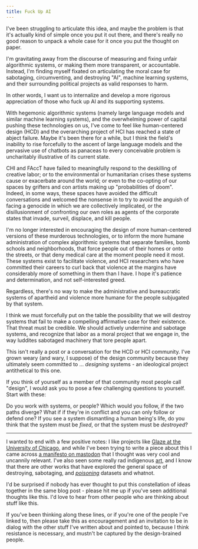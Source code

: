 ```yaml
---
title: Fuck Up AI
---
```


I've been struggling to articulate this idea, and maybe the problem is that it's actually kind of simple once you put it out there, and there's really no good reason to unpack a whole case for it once you put the thought on paper.

I'm gravitating away from the discourse of measuring and fixing unfair algorithmic systems, or making them more transparent, or accountable. Instead, I'm finding myself fixated on articulating the moral case for sabotaging, circumventing, and destroying "AI", machine learning systems, and their surrounding political projects as valid responses to harm.

In other words, I want us to internalize and develop a more rigorous appreciation of those who fuck up AI and its supporting systems.

With hegemonic algorithmic systems (namely large language models and similar machine learning systems), and the overwhelming power of capital pushing these technologies on us, I've come to feel like human-centered design (HCD) and the overarching project of HCI has reached a state of abject failure. Maybe it's been there for a while, but I think the field's inability to rise forcefully to the ascent of large language models and the pervasive use of chatbots as panaceas to every conceivable problem is uncharitably illustrative of its current state.

CHI and FAccT have failed to meaningfully respond to the deskilling of creative labor; or to the environmental or humanitarian crises these systems cause or exacerbate around the world; or even to the co-opting of our spaces by grifters and con artists making up "probabilities of doom". Indeed, in some ways, these spaces have avoided the difficult conversations and welcomed the nonsense in to try to avoid the anguish of facing a genocide in which we are collectively implicated, or the disillusionment of confronting our own roles as agents of the corporate states that invade, surveil, displace, and kill people.

I'm no longer interested in encouraging the design of more human-centered versions of these murderous technologies, or to inform the more humane administration of complex algorithmic systems that separate families, bomb schools and neighborhoods, that force people out of their homes or onto the streets, or that deny medical care at the moment people need it most. These systems exist to facilitate violence, and HCI researchers who have committed their careers to curl back that violence at the margins have considerably more of something in them than I have. I hope it's patience and determination, and not self-interested greed.

Regardless, there's no way to make the administrative and bureaucratic systems of apartheid and violence more humane for the people subjugated by that system.

I think we must forcefully put on the table the possibility that we will destroy systems that fail to make a compelling affirmative case for their existence. That threat must be credible. We should actively undermine and sabotage systems, and recognize that labor as a moral project that we engage in, the way luddites sabotaged machinery that tore people apart.

This isn't really a post or a conversation for the HCD or HCI community. I've grown weary (and wary, I suppose) of the design community because they ultimately seem committed to ... *designing* systems - an ideological project antithetical to this one.

If you think of yourself as a member of that community most people call "design", I would ask you to pose a few challenging questions to yourself. Start with these:

Do you work with systems, or people? Which would you follow, if the two paths diverge? What if if they're in conflict and you can only follow or defend one? If you see a system dismantling a human being's life, do you think that the system must be *fixed*, or that the system must be *destroyed*?

---

I wanted to end with a few positive notes: I like projects like [Glaze at the University of Chicago][glaze], and while I've been trying to write a piece about this I came across [a manifesto on mastodon][AIManifesto] that I thought was very cool and uncannily relevant. I've also seen some really rad indigenous [art][teslaOlmec], and I know that there are other works that have explored the general space of destroying, sabotaging, and *[poisoning][poison]* datasets and whatnot.

I'd be surprised if nobody has ever thought to put this constellation of ideas together in the same blog post - please hit me up if you've seen additional thoughts like this. I'd love to hear from other people who are thinking about stuff like this.

If you've been thinking along these lines, or if you're one of the people I've linked to, then please take this as encouragement and an invitation to be in dialog with the other stuff I've written about and pointed to, because I think resistance is necessary, and mustn't be captured by the design-brained people.


[glaze]: https://glaze.cs.uchicago.edu/
[AIManifesto]: https://algorithmic-sabotage-research-group.github.io/asrg/manifesto-on-algorithmic_sabotage/
[teslaOlmec]: https://hyperallergic.com/878913/artist-chavis-marmol-crushes-tesla-with-colossal-olmec-head-sculpture/
[poison]: https://dl.acm.org/doi/10.1145/3442188.3445885